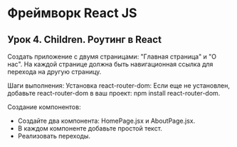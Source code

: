 # Фреймворк React JS

## Урок 4. Children. Роутинг в React

Создать приложение с двумя страницами: "Главная страница" и "О нас".
На каждой странице должна быть навигационная ссылка для перехода на другую страницу.

Шаги выполнения:
Установка react-router-dom:
Если еще не установлен, добавьте react-router-dom в ваш проект: npm install react-router-dom.

Создание компонентов:
- Создайте два компонента: HomePage.jsx и AboutPage.jsx.
- В каждом компоненте добавьте простой текст.
- Реализовать переходы.